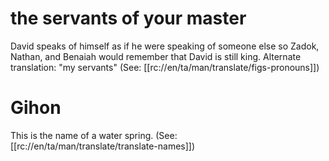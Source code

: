 # the servants of your master

David speaks of himself as if he were speaking of someone else so Zadok, Nathan, and Benaiah would remember that David is still king. Alternate translation: "my servants" (See: [[rc://en/ta/man/translate/figs-pronouns]])

# Gihon

This is the name of a water spring. (See: [[rc://en/ta/man/translate/translate-names]])

